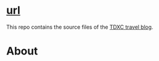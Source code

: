 # [url]

This repo contains the source files of the [TDXC travel blog][url].

# About

[url]: http://traveling.tomdunn.net
